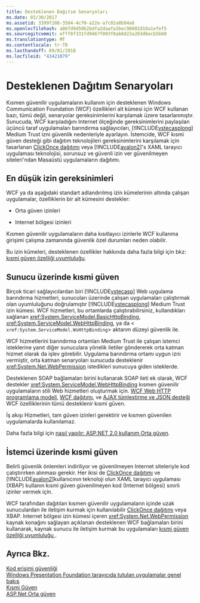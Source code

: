 ```yaml
---
title: Desteklenen Dağıtım Senaryoları
ms.date: 03/30/2017
ms.assetid: 3399f208-3504-4c70-a22e-a7c02a8b94a6
ms.openlocfilehash: a86fd9d50b2bdfa2daafa3bec98802d10a1efef5
ms.sourcegitcommit: efff8f331fd9467f093f8ab8d23a203d6ecb5b60
ms.translationtype: MT
ms.contentlocale: tr-TR
ms.lasthandoff: 09/01/2018
ms.locfileid: "43421079"
---
```

# <a name="supported-deployment-scenarios"></a>Desteklenen Dağıtım Senaryoları
Kısmen güvenilir uygulamaların kullanım için desteklenen Windows Communication Foundation (WCF) özellikleri alt kümesi için WCF kullanan bazı, tümü değil, senaryolar gereksinimlerini karşılamak üzere tasarlanmıştır. Sunucuda, WCF karşıladığını Internet ölçeğinde gereksinimlerini paylaşılan üçüncü taraf uygulamaları barındırma sağlayıcıları, [!INCLUDE[vstecasplong](../../../../includes/vstecasplong-md.md)] Medium Trust izni güvenlik nedenleriyle ayarlayın. İstemcide, WCF kısmi güven desteği gibi dağıtım teknolojileri gereksinimlerini karşılamak için tasarlanan [ClickOnce dağıtımı](https://go.microsoft.com/fwlink/?LinkId=83712) veya [!INCLUDE[avalon2](../../../../includes/avalon2-md.md)]'s XAML tarayıcı uygulaması teknolojisi, sorunsuz ve güvenli izin ver güvenilmeyen siteleri'ndan Masaüstü uygulamaların dağıtımı.  
  
## <a name="minimum-permission-requirements"></a>En düşük izin gereksinimleri  
 WCF ya da aşağıdaki standart adlandırılmış izin kümelerinin altında çalışan uygulamalar, özelliklerin bir alt kümesini destekler:  
  
-   Orta güven izinleri  
  
-   Internet bölgesi izinleri  
  
 Kısmen güvenilir uygulamaların daha kısıtlayıcı izinlerle WCF kullanma girişimi çalışma zamanında güvenlik özel durumları neden olabilir.  
  
 Bu izin kümeleri, desteklenen özellikler hakkında daha fazla bilgi için bkz: [kısmi güven özelliği uyumluluğu](../../../../docs/framework/wcf/feature-details/partial-trust-feature-compatibility.md).  
  
## <a name="partial-trust-on-the-server"></a>Sunucu üzerinde kısmi güven  
 Birçok ticari sağlayıcılardan biri [!INCLUDE[vstecasp](../../../../includes/vstecasp-md.md)] Web uygulama barındırma hizmetleri, sunucuları üzerinde çalışan uygulamaları çalıştırmak olan uyumluluğunu doğrulamıştır [!INCLUDE[vstecasplong](../../../../includes/vstecasplong-md.md)] Medium Trust izin kümesi. WCF hizmetleri, bu ortamlarda çalıştırabilirsiniz, kullandıkları sağlanan <xref:System.ServiceModel.BasicHttpBinding>, <xref:System.ServiceModel.WebHttpBinding>, ya da <<!--zz xref:System.ServiceModel.WsHttpBinding --> `xref:System.ServiceModel.WsHttpBinding`> aktarım düzeyi güvenlik ile.  
  
 WCF hizmetlerini barındırma ortamları Medium Trust ile çalışan istemci isteklerine yanıt diğer sunuculara yönelik iletiler göndererek orta katman hizmet olarak da işlev görebilir. Uygulama barındırma ortamı uygun izni vermiştir, orta katman senaryoları sunucuda desteklenir <xref:System.Net.WebPermission> istedikleri sunucuya giden isteklerde.  
  
 Desteklenen SOAP bağlamaları birini kullanarak SOAP ileti ek olarak, WCF destekler <xref:System.ServiceModel.WebHttpBinding> kısmen güvenilir uygulamaların stili Web hizmetleri oluşturmak için. [WCF Web HTTP programlama modeli](../../../../docs/framework/wcf/feature-details/wcf-web-http-programming-model.md), [WCF dağıtımı](../../../../docs/framework/wcf/feature-details/wcf-syndication.md), ve [AJAX tümleştirme ve JSON desteği](../../../../docs/framework/wcf/feature-details/ajax-integration-and-json-support.md) WCF özelliklerinin tümü desteklenir kısmi güven.  
  
 İş akışı Hizmetleri, tam güven izinleri gerektirir ve kısmen güvenilen uygulamalarda kullanılamaz.  
  
 Daha fazla bilgi için [nasıl yapılır: ASP.NET 2.0 kullanım Orta güven](https://go.microsoft.com/fwlink/?LinkId=84603).  
  
## <a name="partial-trust-on-the-client"></a>İstemci üzerinde kısmi güven  
 Belirli güvenlik önlemleri indiriliyor ve güvenilmeyen Internet siteleriyle kod çalıştırırken alınması gerekir. Her ikisi de [ClickOnce dağıtımı](https://go.microsoft.com/fwlink/?LinkId=83712) ve [!INCLUDE[avalon2](../../../../includes/avalon2-md.md)]kullanıcının teknoloji olun XAML tarayıcı uygulaması (XBAP) kullanın kısmi güven güvenilmeyen kod (Internet bölgesi) sınırlı izinler vermek için.  
  
 WCF tarafından dağıtılan kısmen güvenilir uygulamaların içinde uzak sunuculardan ile iletişim kurmak için kullanılabilir [ClickOnce dağıtımı](https://go.microsoft.com/fwlink/?LinkId=83712) veya XBAP. Internet bölgesi izin kümesi içeren <xref:System.Net.WebPermission> kaynak konağını sağlayan açıklanan desteklenen WCF bağlamaları birini kullanarak, kaynak sunucu ile iletişim kurmak bu uygulamaları [kısmi güven özelliği uyumluluğu ](../../../../docs/framework/wcf/feature-details/partial-trust-feature-compatibility.md).  
  
## <a name="see-also"></a>Ayrıca Bkz.  
 [Kod erişimi güvenliği](https://go.microsoft.com/fwlink/?LinkId=83717)  
 [Windows Presentation Foundation tarayıcıda tutulan uygulamalar genel bakış](https://go.microsoft.com/fwlink/?LinkId=98397)  
 [Kısmi Güven](../../../../docs/framework/wcf/feature-details/partial-trust.md)  
 [ASP.Net Orta güven](https://go.microsoft.com/fwlink/?LinkId=69328)
